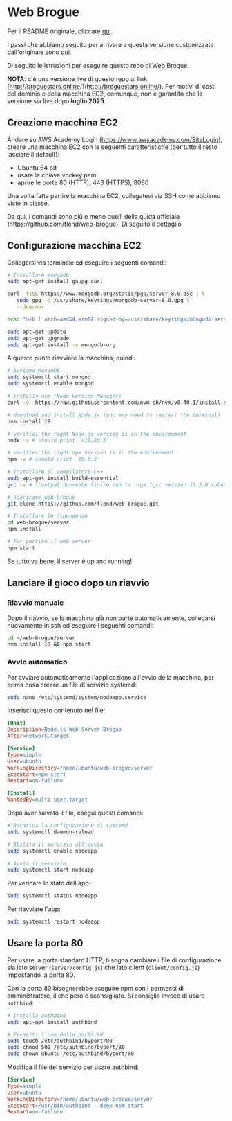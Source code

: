 Web Brogue
==========

Per il README originale, cliccare [qui](README-orig.md).

I passi che abbiamo seguito per arrivare a questa versione customizzata dall'originale sono [qui](README-marconi.md).

Di seguito le istruzioni per eseguire questo repo di Web Brogue.

**NOTA**: c'è una versione live di questo repo al link [http://broguestars.online/](http://broguestars.online/). Per motivi di costi del dominio e della macchina EC2, comunque, non è garantito che la versione sia live dopo **luglio 2025**.

## Creazione macchina EC2
Andare su AWS Academy Login (https://www.awsacademy.com/SiteLogin), creare una macchina EC2 con le seguenti caratteristiche (per tutto il resto lasciare il default):

- Ubuntu 64 bit
- usare la chiave vockey.pem
- aprire le porte 80 (HTTP), 443 (HTTPS), 8080

Una volta fatta partire la macchina EC2, collegatevi via SSH come abbiamo visto in classe.

Da qui, i comandi sono più o meno quelli della guida ufficiale (https://github.com/flend/web-brogue). Di seguito il dettaglio

## Configurazione macchina EC2

Collegarsi via terminale ed eseguire i seguenti comandi:

```sh
# Installare mongodb
sudo apt-get install gnupg curl

curl -fsSL https://www.mongodb.org/static/pgp/server-8.0.asc | \
   sudo gpg -o /usr/share/keyrings/mongodb-server-8.0.gpg \
   --dearmor

echo "deb [ arch=amd64,arm64 signed-by=/usr/share/keyrings/mongodb-server-8.0.gpg ] https://repo.mongodb.org/apt/ubuntu noble/mongodb-org/8.0 multiverse" | sudo tee /etc/apt/sources.list.d/mongodb-org-8.0.list

sudo apt-get update
sudo apt-get upgrade
sudo apt-get install -y mongodb-org
```
A questo punto riavviare la macchina, quindi:

```sh
# Avviamo MongoDB
sudo systemctl start mongod
sudo systemctl enable mongod

# installs nvm (Node Version Manager)
curl -o- https://raw.githubusercontent.com/nvm-sh/nvm/v0.40.1/install.sh | bash

# download and install Node.js (you may need to restart the terminal)
nvm install 18

# verifies the right Node.js version is in the environment
node -v # should print `v18.20.5`

# verifies the right npm version is in the environment
npm -v # should print `10.8.2`

# Installare il compilatore C++
sudo apt-get install build-essential
gcc -v # l'output dovrebbe finire con la riga "gcc version 13.3.0 (Ubuntu 13.3.0-6ubuntu2~24.04)" o qualcosa di simile

# Scaricare web-brogue
git clone https://github.com/flend/web-brogue.git

# Installare le dipendenze
cd web-brogue/server
npm install

# Far partire il web server
npm start
```

Se tutto va bene, il server è up and running!

## Lanciare il gioco dopo un riavvio
### Riavvio manuale
Dopo il riavvio, se la macchina già non parte automaticamente, collegarsi nuovamente in ssh ed eseguire i seguenti comandi:

```sh
cd ~/web-brogue/server
nvm install 18 && npm start
```

### Avvio automatico
Per avviare automaticamente l'applicazione all'avvio della macchina, per prima cosa creare un file di servizio systemd:

```sh
sudo nano /etc/systemd/system/nodeapp.service
```

Inserisci questo contenuto nel file:

```ini
[Unit]
Description=Node.js Web Server Brogue
After=network.target

[Service]
Type=simple
User=ubuntu
WorkingDirectory=/home/ubuntu/web-brogue/server
ExecStart=npm start
Restart=on-failure

[Install]
WantedBy=multi-user.target
```

Dopo aver salvato il file, esegui questi comandi:

```sh
# Ricarica la configurazione di systemd
sudo systemctl daemon-reload

# Abilita il servizio all'avvio
sudo systemctl enable nodeapp

# Avvia il servizio
sudo systemctl start nodeapp
```

Per vericare lo stato dell'app:

```sh
sudo systemctl status nodeapp
```

Per riavviare l'app:

```sh
sudo systemctl restart nodeapp
```

## Usare la porta 80

Per usare la porta standard HTTP, bisogna cambiare i file di configurazione sia lato server (`server/config.js`) che lato client (`client/config.js`) impostando la porta 80.

Con la porta 80 bisognerebbe eseguire npm con i permessi di amministratore, il che però è sconsigliato. Si consiglia invece di usare `authbind`:

```sh
# Installa authbind
sudo apt-get install authbind

# Permetti l'uso della porta 80
sudo touch /etc/authbind/byport/80
sudo chmod 500 /etc/authbind/byport/80
sudo chown ubuntu /etc/authbind/byport/80
```

Modifica il file del servizio per usare authbind:

```ini
[Service]
Type=simple
User=ubuntu
WorkingDirectory=/home/ubuntu/web-brogue/server
ExecStart=/usr/bin/authbind --deep npm start
Restart=on-failure
```



